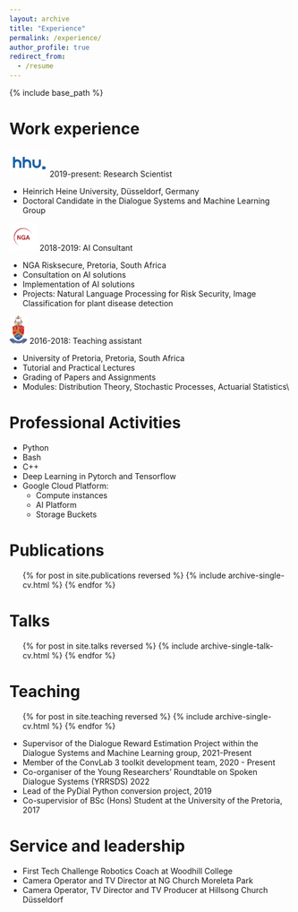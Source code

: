 ```yaml
---
layout: archive
title: "Experience"
permalink: /experience/
author_profile: true
redirect_from:
  - /resume
---
```


{% include base_path %}

Work experience
======

<img src="/images/hhu.jpg" alt="alt text" height="50" >  2019-present: Research Scientist
  * Heinrich Heine University, Düsseldorf, Germany
  * Doctoral Candidate in the Dialogue Systems and Machine Learning Group

<img src="/images/nga.png" alt="alt text" height="50" >  2018-2019: AI Consultant
  * NGA Risksecure, Pretoria, South Africa
  * Consultation on AI solutions
  * Implementation of AI solutions
  * Projects: Natural Language Processing for Risk Security, Image Classification for plant disease detection

<img src="/images/up.png" alt="alt text" height="50" >  2016-2018: Teaching assistant
  * University of Pretoria, Pretoria, South Africa
  * Tutorial and Practical Lectures
  * Grading of Papers and Assignments
  * Modules: Distribution Theory, Stochastic Processes, Actuarial Statistics\

Professional Activities
======
* Python
* Bash
* C++
* Deep Learning in Pytorch and Tensorflow
* Google Cloud Platform:
  * Compute instances
  * AI Platform
  * Storage Buckets

Publications
======
  <ul>{% for post in site.publications reversed %}
    {% include archive-single-cv.html %}
  {% endfor %}</ul>
  
Talks
======
  <ul>{% for post in site.talks reversed %}
    {% include archive-single-talk-cv.html  %}
  {% endfor %}</ul>
  
Teaching
======
  <ul>{% for post in site.teaching reversed %}
    {% include archive-single-cv.html %}
  {% endfor %}</ul>
  
* Supervisor of the Dialogue Reward Estimation Project within the Dialogue Systems and Machine Learning group, 2021-Present
* Member of the ConvLab 3 toolkit development team, 2020 - Present
* Co-organiser of the Young Researchers’ Roundtable on Spoken Dialogue Systems (YRRSDS) 2022
* Lead of the PyDial Python conversion project, 2019
* Co-supervisior of BSc (Hons) Student at the University of the Pretoria, 2017

Service and leadership
======
* First Tech Challenge Robotics Coach at Woodhill College
* Camera Operator and TV Director at NG Church Moreleta Park
* Camera Operator, TV Director and TV Producer at Hillsong Church Düsseldorf
